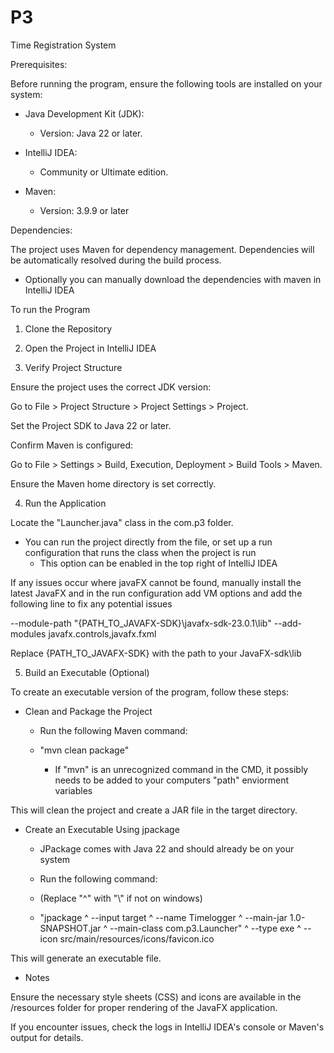 # P3
Time Registration System

Prerequisites: 

Before running the program, ensure the following tools are installed on your system:

- Java Development Kit (JDK):
  - Version: Java 22 or later.

- IntelliJ IDEA:
  - Community or Ultimate edition.

- Maven:
  - Version: 3.9.9 or later

Dependencies:

The project uses Maven for dependency management. Dependencies will be automatically resolved during the build process.
- Optionally you can manually download the dependencies with maven in IntelliJ IDEA


To run the Program

1. Clone the Repository

2. Open the Project in IntelliJ IDEA

3. Verify Project Structure

Ensure the project uses the correct JDK version:

Go to File > Project Structure > Project Settings > Project.

Set the Project SDK to Java 22 or later.

Confirm Maven is configured:

Go to File > Settings > Build, Execution, Deployment > Build Tools > Maven.

Ensure the Maven home directory is set correctly.

4. Run the Application

Locate the "Launcher.java" class in the com.p3 folder.
- You can run the project directly from the file, or set up a run configuration that runs the class when the project is run
  - This option can be enabled in the top right of IntelliJ IDEA

If any issues occur where javaFX cannot be found, manually install the latest JavaFX and in the run configuration add VM options and add the following line to fix any potential issues

--module-path "{PATH_TO_JAVAFX-SDK}\javafx-sdk-23.0.1\lib" --add-modules javafx.controls,javafx.fxml

Replace {PATH_TO_JAVAFX-SDK} with the path to your JavaFX-sdk\lib

5. Build an Executable (Optional)

To create an executable version of the program, follow these steps:

-  Clean and Package the Project

   - Run the following Maven command:

   - "mvn clean package"
     - If "mvn" is an unrecognized command in the CMD, it possibly needs to be added to your computers "path" enviorment variables

This will clean the project and create a JAR file in the target directory.

- Create an Executable Using jpackage
   - JPackage comes with Java 22 and should already be on your system
   - Run the following command:
   - (Replace "^" with "\\" if not on windows)

   - "jpackage ^
   --input target ^
   --name Timelogger ^
   --main-jar 1.0-SNAPSHOT.jar ^
   --main-class com.p3.Launcher" ^
   --type exe ^
   --icon src/main/resources/icons/favicon.ico

This will generate an executable file.

 * Notes

Ensure the necessary style sheets (CSS) and icons are available in the /resources folder for proper rendering of the JavaFX application.

If you encounter issues, check the logs in IntelliJ IDEA's console or Maven's output for details.
